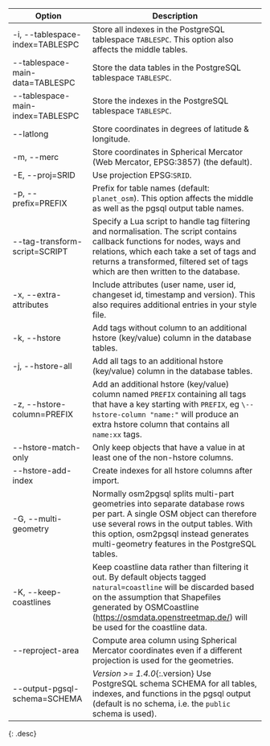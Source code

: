 | Option                                | Description |
| ------------------------------------- | ----------- |
| -i, \--tablespace-index=TABLESPC      | Store all indexes in the PostgreSQL tablespace `TABLESPC`. This option also affects the middle tables. |
| \--tablespace-main-data=TABLESPC      | Store the data tables in the PostgreSQL tablespace `TABLESPC`. |
| \--tablespace-main-index=TABLESPC     | Store the indexes in the PostgreSQL tablespace `TABLESPC`. |
| \--latlong                            | Store coordinates in degrees of latitude & longitude. |
| -m, \--merc                           | Store coordinates in Spherical Mercator (Web Mercator, EPSG:3857) (the default). |
| -E, \--proj=SRID                      | Use projection EPSG:`SRID`. |
| -p, \--prefix=PREFIX                  | Prefix for table names (default: `planet_osm`). This option affects the middle as well as the pgsql output table names. |
| \--tag-transform-script=SCRIPT        | Specify a Lua script to handle tag filtering and normalisation. The script contains callback functions for nodes, ways and relations, which each take a set of tags and returns a transformed, filtered set of tags which are then written to the database. |
| -x, \--extra-attributes               | Include attributes (user name, user id, changeset id, timestamp and version). This also requires additional entries in your style file. |
| -k, \--hstore                         | Add tags without column to an additional hstore (key/value) column in the database tables. |
| -j, \--hstore-all                     | Add all tags to an additional hstore (key/value) column in the database tables. |
| -z, \--hstore-column=PREFIX           | Add an additional hstore (key/value) column named `PREFIX` containing all tags that have a key starting with `PREFIX`, eg `\--hstore-column "name:"` will produce an extra hstore column that contains all `name:xx` tags. |
| \--hstore-match-only                  | Only keep objects that have a value in at least one of the non-hstore columns. |
| \--hstore-add-index                   | Create indexes for all hstore columns after import. |
| -G, \--multi-geometry                 | Normally osm2pgsql splits multi-part geometries into separate database rows per part. A single OSM object can therefore use several rows in the output tables. With this option, osm2pgsql instead generates multi-geometry features in the PostgreSQL tables. |
| -K, \--keep-coastlines                | Keep coastline data rather than filtering it out. By default objects tagged `natural=coastline` will be discarded based on the assumption that Shapefiles generated by OSMCoastline (https://osmdata.openstreetmap.de/) will be used for the coastline data. |
| \--reproject-area                     | Compute area column using Spherical Mercator coordinates even if a different projection is used for the geometries. |
| \--output-pgsql-schema=SCHEMA         | *Version >= 1.4.0*{:.version} Use PostgreSQL schema SCHEMA for all tables, indexes, and functions in the pgsql output (default is no schema, i.e. the `public` schema is used). |
{: .desc}
